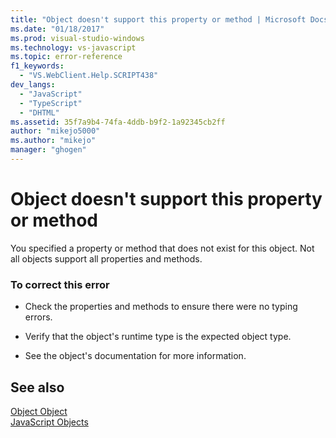 ```yaml
---
title: "Object doesn't support this property or method | Microsoft Docs"
ms.date: "01/18/2017"
ms.prod: visual-studio-windows
ms.technology: vs-javascript
ms.topic: error-reference
f1_keywords: 
  - "VS.WebClient.Help.SCRIPT438"
dev_langs: 
  - "JavaScript"
  - "TypeScript"
  - "DHTML"
ms.assetid: 35f7a9b4-74fa-4ddb-b9f2-1a92345cb2ff
author: "mikejo5000"
ms.author: "mikejo"
manager: "ghogen"
---
```

# Object doesn't support this property or method
You specified a property or method that does not exist for this object. Not all objects support all properties and methods.  
  
### To correct this error  
  
- Check the properties and methods to ensure there were no typing errors.  
  
- Verify that the object's runtime type is the expected object type.  
  
- See the object's documentation for more information.  
  
## See also  
 [Object Object](https://developer.mozilla.org/docs/Web/JavaScript/Reference/Global_Objects/Object)   
 [JavaScript Objects](https://developer.mozilla.org/docs/Web/JavaScript/Reference/Global_Objects)